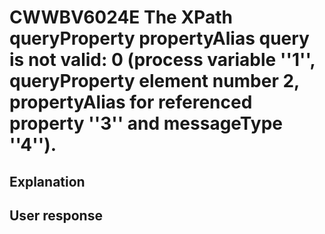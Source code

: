 # CWWBV6024E The XPath queryProperty propertyAlias query is not valid: 0 (process variable ''1'', queryProperty element number 2, propertyAlias for referenced property ''3'' and messageType ''4'').

## Explanation

## User response